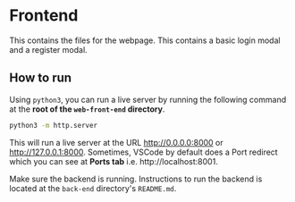 # Frontend

This contains the files for the webpage. This contains a basic login modal and a register modal.

## How to run

Using `python3`, you can run a live server by running the following command at the **root of the `web-front-end` directory**.

```bash
python3 -m http.server
```

This will run a live server at the URL http://0.0.0.0:8000 or http://127.0.0.1:8000. Sometimes, VSCode by default does a Port redirect which you can see at **Ports tab** i.e. http://localhost:8001.

Make sure the backend is running. Instructions to run the backend is located at the `back-end` directory's `README.md`.